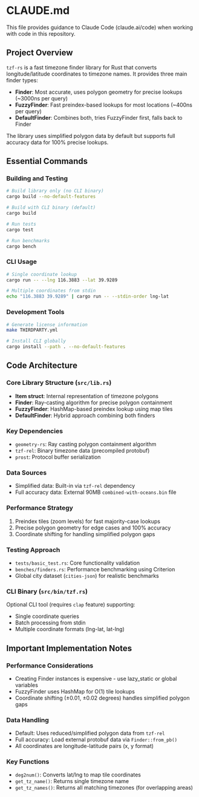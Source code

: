 # CLAUDE.md

This file provides guidance to Claude Code (claude.ai/code) when working with code in this repository.

## Project Overview

`tzf-rs` is a fast timezone finder library for Rust that converts longitude/latitude coordinates to timezone names. It provides three main finder types:

- **Finder**: Most accurate, uses polygon geometry for precise lookups (~3000ns per query)
- **FuzzyFinder**: Fast preindex-based lookups for most locations (~400ns per query)
- **DefaultFinder**: Combines both, tries FuzzyFinder first, falls back to Finder

The library uses simplified polygon data by default but supports full accuracy data for 100% precise lookups.

## Essential Commands

### Building and Testing
```bash
# Build library only (no CLI binary)
cargo build --no-default-features

# Build with CLI binary (default)
cargo build

# Run tests
cargo test

# Run benchmarks
cargo bench
```

### CLI Usage
```bash
# Single coordinate lookup
cargo run -- --lng 116.3883 --lat 39.9289

# Multiple coordinates from stdin
echo "116.3883 39.9289" | cargo run -- --stdin-order lng-lat
```

### Development Tools
```bash
# Generate license information
make THIRDPARTY.yml

# Install CLI globally
cargo install --path . --no-default-features
```

## Code Architecture

### Core Library Structure (`src/lib.rs`)
- **Item struct**: Internal representation of timezone polygons
- **Finder**: Ray-casting algorithm for precise polygon containment
- **FuzzyFinder**: HashMap-based preindex lookup using map tiles 
- **DefaultFinder**: Hybrid approach combining both finders

### Key Dependencies
- `geometry-rs`: Ray casting polygon containment algorithm
- `tzf-rel`: Binary timezone data (precompiled protobuf)
- `prost`: Protocol buffer serialization

### Data Sources
- Simplified data: Built-in via `tzf-rel` dependency
- Full accuracy data: External 90MB `combined-with-oceans.bin` file

### Performance Strategy
1. Preindex tiles (zoom levels) for fast majority-case lookups
2. Precise polygon geometry for edge cases and 100% accuracy
3. Coordinate shifting for handling simplified polygon gaps

### Testing Approach
- `tests/basic_test.rs`: Core functionality validation
- `benches/finders.rs`: Performance benchmarking using Criterion
- Global city dataset (`cities-json`) for realistic benchmarks

### CLI Binary (`src/bin/tzf.rs`)
Optional CLI tool (requires `clap` feature) supporting:
- Single coordinate queries
- Batch processing from stdin
- Multiple coordinate formats (lng-lat, lat-lng)

## Important Implementation Notes

### Performance Considerations
- Creating Finder instances is expensive - use lazy_static or global variables
- FuzzyFinder uses HashMap for O(1) tile lookups
- Coordinate shifting (±0.01, ±0.02 degrees) handles simplified polygon gaps

### Data Handling
- Default: Uses reduced/simplified polygon data from `tzf-rel`
- Full accuracy: Load external protobuf data via `Finder::from_pb()`
- All coordinates are longitude-latitude pairs (x, y format)

### Key Functions
- `deg2num()`: Converts lat/lng to map tile coordinates
- `get_tz_name()`: Returns single timezone name
- `get_tz_names()`: Returns all matching timezones (for overlapping areas)